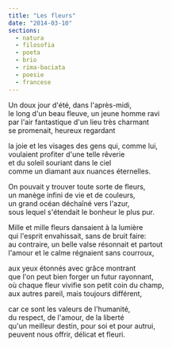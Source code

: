 ```yaml
---
title: "Les fleurs"
date: "2014-03-10"
sections:
  - natura
  - filosofia
  - poeta
  - brio
  - rima-baciata
  - poesie
  - francese
---
```


Un doux jour d'été, dans l'après-midi,\
le long d'un beau fleuve, un jeune homme ravi\
par l'air fantastique d'un lieu très charmant\
se promenait, heureux regardant

la joie et les visages des gens qui, comme lui,\
voulaient profiter d'une telle rêverie\
et du soleil souriant dans le ciel\
comme un diamant aux nuances éternelles.

On pouvait y trouver toute sorte de fleurs,\
un manège infini de vie et de couleurs,\
un grand océan déchaîné vers l'azur,\
sous lequel s'étendait le bonheur le plus pur.

Mille et mille fleurs dansaient à la lumière\
qui l'esprit envahissait, sans de bruit faire:\
au contraire, un belle valse résonnait et partout\
l'amour et le calme régnaient sans courroux,

aux yeux étonnés avec grâce montrant\
que l'on peut bien forger un futur rayonnant,\
où chaque fleur vivifie son petit coin du champ,\
aux autres pareil, mais toujours différent,

car ce sont les valeurs de l'humanité,\
du respect, de l'amour, de la liberté\
qu'un meilleur destin, pour soi et pour autrui,\
peuvent nous offrir, délicat et fleuri.
